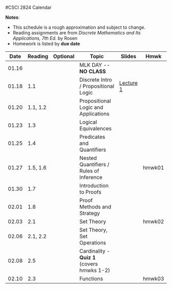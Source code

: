 #CSCI 2824 Calendar

**Notes**:
- This schedule is a rough approximation and subject to change.
- Reading assignments are from _Discrete Mathematics and Its Applications, 7th Ed._ by Rosen 
- Homework is listed by **due date**

| Date 		   | Reading         |  Optional   |                Topic             	 | Slides   | Hmwk  	| 
|:------------:| ----------------| ------------|-------------------------------------|----------|-----------|
| 01.16        | 		         | 			   | MLK DAY -- **NO CLASS**			 |			|			| 
| 01.18        | 1.1			 | 			   | Discrete Intro / Propositional Logic|	[Lecture 1](https://piazza.com/class_profile/get_resource/ixw3l3198zlbb/iy4l41p5rx15ps)								       |		   | 
| 01.20        | 1.1, 1.2 		 |             | Propositional Logic and Applications|			|       																																	| 
| 01.23        | 1.3			 | 			   | Logical Equivalences				 |			|			| 
| 01.25        | 1.4			 | 			   | Predicates and Quantifiers 		 |			|			| 
| 01.27        | 1.5, 1.6	     | 			   | Nested Quantifiers / Rules of Inference |		| hmwk01																																	| 
| 01.30        | 1.7			 | 			   | Introduction to Proofs 			 |			|			| 
| 02.01        | 1.8			 | 			   | Proof Methods and Strategy			 | 			|			| 
| 02.03        | 2.1	         | 			   | Set Theory 						 |			| hmwk02																																	| 
| 02.06        | 2.1, 2.2		 | 			   | Set Theory, Set Operations			 |          |			| 
| 02.08        | 2.5			 | 			   | Cardinality - **Quiz 1** (covers hmwks 1-2) |	|			| 
| 02.10        | 2.3	         | 			   | Functions 							 |			| hmwk03																																	| 
<!--
| 02.13        | 				 | 			   | 									 |          |			| 
| 02.15        | 				 | 			   | 									 |	 		|			| 
| 02.17        | 		         | 			   |  									 |			| 																																			| 
| 02.20        | 				 |	     	   | 									 |	    	|			| 
| 02.22        | 				 | 			   | 									 | 			|			| 
| 02.24        | 		         | 			   |  									 |			| 																																			| 
| 02.27        | 				 | 			   | 									 |	 		|			| 
| 03.01        | 				 | 			   | 									 |	 		|			| 
| 03.03        | 		         | 			   |  									 |			| 																																			| 
| 03.06        | 				 | 			   | 									 |	        | 			| 
| 03.08        | 				 | 			   | 									 |	        |			| 
| 03.10        | 		         | 			   | 									 |			| 																																			| 
| 03.13        | 			     | 			   | 									 |			|			| 
| 03.15        | 			     | 			   | 									 |			|			| 
| 03.17        | 		         | 			   | 									 |			| 																																			| 
| 03.20        | 				 | 			   | 									 |			|			| 
| 03.22        | 				 |             | 									 |          |			| 
| 03.24        | 		         | 			   | 									 |			| 																																			| 
| 03.27        | 			     | 			   | Spring Break -- **NO CLASS**		 |			|			| 
| 03.29        | 			     | 			   | Spring Break -- **NO CLASS**		 |			|			| 
| 03.31        | 			     | 			   | Spring Break -- **NO CLASS**		 |			|																																			| 
| 04.03        | 				 | 			   | 									 |			|			| 
| 04.05        | 				 | 			   | 									 |			|			| 
| 04.07        | 				 | 			   | 									 |			| 																																			| 
| 04.10        | 				 |  		   | 									 |			|			| 
| 04.12        | 				 | 			   | 									 |			|			| 
| 04.14        | 				 | 			   | 									 |			| 																																			| 
| 04.17        | 				 | 			   | 									 |			|			| 
| 04.19        | 				 | 			   | 									 |			|			| 
| 04.21        | 				 | 			   | 									 |			|																																			| 
| 04.24        | 				 | 			   | 									 |			|			| 
| 04.26        | 				 | 			   | 									 |			|			| 
| 04.28        | 				 | 			   | 									 |			|																																			| 
| 05.01        | 				 | 			   | 									 |			|			| 
| 05.03        | 				 | 			   | 									 |			|			| 
| 05.05        | 				 | 			   | 									 |			| 			| 
-->

